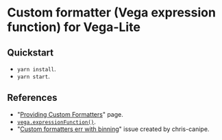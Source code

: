 # Custom formatter (Vega expression function) for Vega-Lite

## Quickstart

- `yarn install`.
- `yarn start`.

## References

- "[Providing Custom Formatters](https://vega.github.io/vega-lite/docs/config.html#custom-format-type)" page.
- [`vega.expressionFunction()`](https://vega.github.io/vega/docs/api/extensibility/#expressionFunction).
- "[Custom formatters err with binning](https://github.com/vega/vega-lite/issues/6874)" issue created by chris-canipe.
